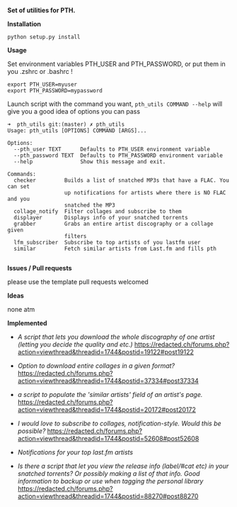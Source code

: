 **Set of utilities for PTH.**

**Installation**

```python setup.py install```

**Usage**

Set environment variables PTH_USER and PTH_PASSWORD, or put them in you .zshrc or .bashrc !

```
export PTH_USER=myuser
export PTH_PASSWORD=mypassword
```
Launch script with the command you want, ```pth_utils COMMAND --help``` will give you a good idea of options you can pass


```
➜  pth_utils git:(master) ✗ pth_utils                                           
Usage: pth_utils [OPTIONS] COMMAND [ARGS]...

Options:
  --pth_user TEXT      Defaults to PTH_USER environment variable
  --pth_password TEXT  Defaults to PTH_PASSWORD environment variable
  --help               Show this message and exit.

Commands:
  checker         Builds a list of snatched MP3s that have a FLAC. You can set
                  up notifications for artists where there is NO FLAC and you
                  snatched the MP3
  collage_notify  Filter collages and subscribe to them
  displayer       Displays info of your snatched torrents
  grabber         Grabs an entire artist discography or a collage given
                  filters
  lfm_subscriber  Subscribe to top artists of you lastfm user
  similar         Fetch similar artists from Last.fm and fills pth


```

**Issues / Pull requests**

please use the template
pull requests welcomed


**Ideas**

none atm

**Implemented**

* _A script that lets you download the whole discography of one artist (letting you decide the quality and etc.)_
https://redacted.ch/forums.php?action=viewthread&threadid=1744&postid=19122#post19122

* _Option to download entire collages in a given format?_ 
https://redacted.ch/forums.php?action=viewthread&threadid=1744&postid=37334#post37334

* _a script to populate the 'similar artists' field of an artist's page._
https://redacted.ch/forums.php?action=viewthread&threadid=1744&postid=20172#post20172

* _I would love to subscribe to collages, notification-style. Would this be possible?_
https://redacted.ch/forums.php?action=viewthread&threadid=1744&postid=52608#post52608

* _Notifications for your top last.fm artists_

* _Is there a script that let you view the release info (label/#cat etc) in your snatched torrents? Or possibly making a list of that info. Good information to backup or use when tagging the personal library_
https://redacted.ch/forums.php?action=viewthread&threadid=1744&postid=88270#post88270


